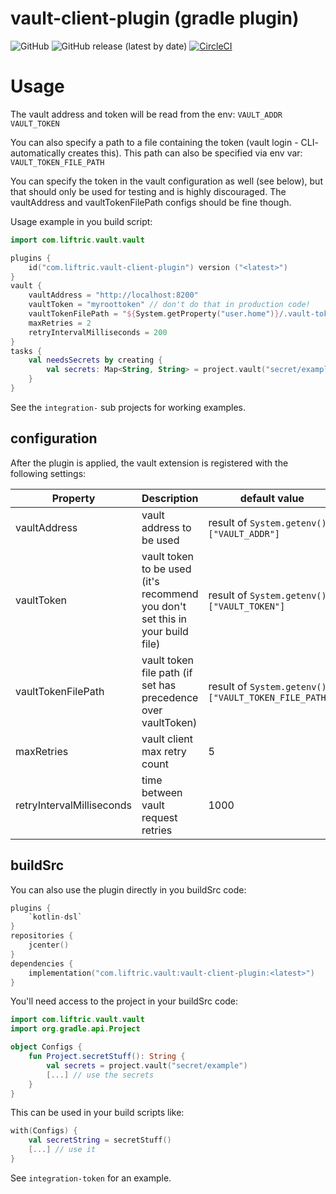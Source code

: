 # vault-client-plugin (gradle plugin)
![GitHub](https://img.shields.io/github/license/Liftric/vault-client-plugin)
![GitHub release (latest by date)](https://img.shields.io/github/v/release/Liftric/vault-client-plugin)
[![CircleCI](https://circleci.com/gh/Liftric/vault-client-plugin/tree/master.svg?style=svg)](https://circleci.com/gh/Liftric/vault-client-plugin/tree/master)

# Usage
The vault address and token will be read from the env:
`VAULT_ADDR` `VAULT_TOKEN`

You can also specify a path to a file containing the token (vault login - CLI- automatically creates this).
This path can also be specified via env var: `VAULT_TOKEN_FILE_PATH`

You can specify the token in the vault configuration as well (see below), but that should only be used for testing 
and is highly discouraged. The vaultAddress and vaultTokenFilePath configs should be fine though.

Usage example in you build script:

```kotlin
import com.liftric.vault.vault

plugins {
    id("com.liftric.vault-client-plugin") version ("<latest>")
}
vault {
    vaultAddress = "http://localhost:8200"
    vaultToken = "myroottoken" // don't do that in production code!
    vaultTokenFilePath = "${System.getProperty("user.home")}/.vault-token" // from file is prefered over vaultToken 
    maxRetries = 2
    retryIntervalMilliseconds = 200
}
tasks {
    val needsSecrets by creating {
        val secrets: Map<String, String> = project.vault("secret/example")
    }
}
```

See the `integration-` sub projects for working examples.

## configuration
After the plugin is applied, the vault extension is registered with the following settings: 

Property | Description | default value 
---|---|---
vaultAddress | vault address to be used | result of `System.getenv()["VAULT_ADDR"]`
vaultToken | vault token to be used (it's recommend you don't set this in your build file) | result of `System.getenv()["VAULT_TOKEN"]`
vaultTokenFilePath | vault token file path (if set has precedence over vaultToken) | result of `System.getenv()["VAULT_TOKEN_FILE_PATH"]`
maxRetries | vault client max retry count | 5
retryIntervalMilliseconds | time between vault request retries | 1000

## buildSrc
You can also use the plugin directly in you buildSrc code:
```kotlin
plugins {
    `kotlin-dsl`
}
repositories {
    jcenter()
}
dependencies {
    implementation("com.liftric.vault:vault-client-plugin:<latest>")
}
```

You'll need access to the project in your buildSrc code:
```kotlin
import com.liftric.vault.vault
import org.gradle.api.Project

object Configs {
    fun Project.secretStuff(): String {
        val secrets = project.vault("secret/example")
        [...] // use the secrets
    }
}
```
This can be used in your build scripts like:
```kotlin
with(Configs) {
    val secretString = secretStuff() 
    [...] // use it
}
```

See `integration-token` for an example.
